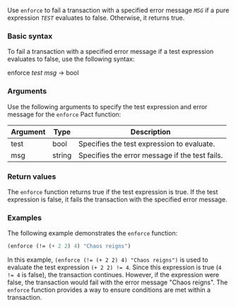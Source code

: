 Use `enforce` to fail a transaction with a specified error message *`MSG`* if a pure expression *`TEST`* evaluates to false. Otherwise, it returns true.

### Basic syntax

To fail a transaction with a specified error message if a test expression evaluates to false, use the following syntax:

enforce *test* *msg* -> bool

### Arguments

Use the following arguments to specify the test expression and error message for the `enforce` Pact function:

| Argument | Type   | Description                                    |
|----------|--------|------------------------------------------------|
| test     | bool   | Specifies the test expression to evaluate.     |
| msg      | string | Specifies the error message if the test fails. |

### Return values

The `enforce` function returns true if the test expression is true. If the test expression is false, it fails the transaction with the specified error message.

### Examples

The following example demonstrates the `enforce` function:

```lisp
(enforce (!= (+ 2 2) 4) "Chaos reigns")
```

In this example, `(enforce (!= (+ 2 2) 4) "Chaos reigns")` is used to evaluate the test expression `(+ 2 2) != 4`. Since this expression is true (`4 != 4` is false), the transaction continues. However, if the expression were false, the transaction would fail with the error message "Chaos reigns". The `enforce` function provides a way to ensure conditions are met within a transaction.
